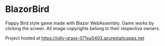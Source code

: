 # BlazorBird
Flappy Bird style game made with Blazor WebAssembly.
Game works by clicking the screen.
All image copyrights belong to their respective owners.

Project hosted at https://jolly-grass-071ea5403.azurestaticapps.net

